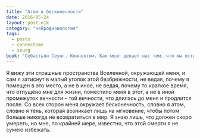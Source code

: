 ```yaml
---
title: "Атом в бесконечности"
date: 2016-05-24
layout: post.njk
category: "нейрофизиология"
tags:
  - posts
  - connectome
  - seung
book: "Себастьян Сеунг. Коннектом. Как мозг делает нас тем, что мы есть"
---
```


Я вижу эти страшные пространства Вселенной, окружающей меня, и сам я затиснут в малый уголок этой безбрежности, не ведая, почему я помещен в это место, а не в иное, не ведая, почему то краткое время, что отпущено мне для жизни, поместило меня в этот, а не в иной промежуток вечности – той вечности, что длилась до меня и продлится после. Со всех сторон меня окружает бесконечность, словно я атом, словно я тень, которая возникает лишь на мгновение, чтобы потом больше никогда не возвратиться в мир. Я знаю лишь, что должен скоро умереть, но мне, по крайней мере, известно, что этой смерти я не сумею избежать.
